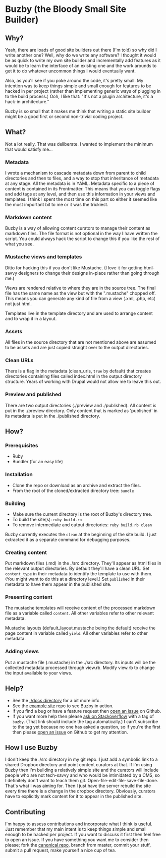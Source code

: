 # Buzby (the Bloody Small Site Builder)

## Why?

Yeah, there are loads of good site builders out there (I'm told) so why did I write another one? Well, why do we write any software? I thought it would be as quick to write my own site builder and incrementally add features as it would be to learn the interface of an existing one and the work arounds to get it to do whatever uncommon things I would eventually want.

Also, as you'll see if you poke around the code, it's pretty small. My intention was to keep things simple and small enough for features to be hacked in per project (rather than implementing generic ways of plugging in to the build process.) Ooh, I like that: "It's not a plugin architecture, it's a hack-in architecture."

Buzby is so small that it makes me think that writing a static site builder might be a good first or second non-trivial coding project.

## What?

Not a lot really. That was deliberate. I wanted to implement the minimum that would satisfy me...

### Metadata
I wrote a mechanism to cascade metadata down from parent to child directories and then to files, and a way to stop that inheritance of metadata at any stage. All the metadata is in YAML. Metadata specific to a piece of content is contained in its Frontmatter. This means that you can toggle flags and add tags at any level, and then use this information in your views and templates. I think I spent the most time on this part so either it seemed like the most important bit to me or it was the trickiest.

### Markdown content
Buzby is a way of allowing content curators to manage their content as markdown files. The file format is not optional in the way I have written the script.  You could always hack the script to change this if you like the rest of what you see.

### Mustache views and templates
Ditto for hacking this if you don't like Mustache. (I love it for getting html-savvy designers to change their designs in-place rather than going through me.)

Views are rendered relative to where they are in the source tree. The final file has the same name as the view but with the ".mustache" chopped off. This means you can generate any kind of file from a view (.xml, .php, etc) not just html.

Templates live in the template directory and are used to arrange content and to wrap it in a layout.

### Assets
All files in the source directory that are not mentioned above are assumed to be assets and are just copied straight over to the output directories.

### Clean URLs
There is a flag in the metadata (clean_urls, `true` by default) that creates directories containing files called index.html in the output directory structure. Years of working with Drupal would not allow me to leave this out.

### Preview and published
There are two output directories (./preview and ./published). All content is put in the ./preview directory. Only content that is marked as 'published' in its metadata is put in the ./published directory.

## How?

### Prerequisites
* Ruby
* Bundler (for an easy life)

### Installation

* Clone the repo or download as an archive and extract the files.
* From the root of the cloned/extracted directory tree: `bundle`

### Building

* Make sure the current directory is the root of Buzby's directory tree.
* To build the site(s): `ruby build.rb`
* To remove intermediate and output directories: `ruby build.rb clean`

Buzby currently executes the `clean` at the beginning of the site build. I just extracted it as a separate command for debugging purposes.

### Creating content

Put markdown files (.md) in the ./src directory. They'll appear as html files in the relevant output directories. By default they'll have a clean URL. Set `content_type` in their metadata to identify the template to use with them. (You might want to do this at a directory level.) Set `published` in their metadata to have them appear in the published site.

### Presenting content

The mustache templates will receive content of the processed markdown file as a variable called `content`. All other variables refer to other relevant metadata.

Mustache layouts (default_layout.mustache being the default) receive the page content in variable called `yield`. All other variables refer to other metadata.

### Adding views

Put a mustache file (.mustache) in the ./src directory. Its inputs will be the collected metadata processed through view.rb. Modify view.rb to change the input available to your views.

## Help?

* See the [./docs directory](https://github.com/crantok/buzby/tree/master/docs) for a bit more info.
* See the [example site](https://github.com/crantok/buzby-example) repo to see Buzby in action.
* If you find a bug or have a feature request then [open an issue](https://github.com/crantok/buzby/issues) on Github.
* If you want more help then please [ask on Stackoverflow](http://stackoverflow.com/questions/ask?tags=buzby) with a tag of `buzby`. (That link should include the tag automatically.) I can't subscribe to the tag yet because no one has asked a question, so if you're the first then please [open an issue](https://github.com/crantok/buzby/issues) on Github to get my attention.

## How I use Buzby

I don't keep the ./src directory in my git repo. I just add a symbolic link to a shared Dropbox directory and point content curators at that. If I'm using Buzby then I'm building a relatively simple site and the curators will include people who are not tech-savvy and who would be intimidated by a CMS, so I definitely don't want to teach them git. Open-file-edit-file-save-file-done. That's what I was aiming for. Then I just have the server rebuild the site every time there is a change in the dropbox directory. Obviously, curators have to explicitly mark content for it to appear in the published site.

## Contributing
I'm happy to assess contributions and incorporate what I think is useful. Just remember that my main intent is to keep things simple and small enough to be hacked per project. If you want to discuss it first then feel free to open an issue. If you have something you want me to consider then please; fork the [canonical repo](https://github.com/crantok/buzby), branch from master, commit your stuff, submit a pull request, make yourself a nice cup of tea.
